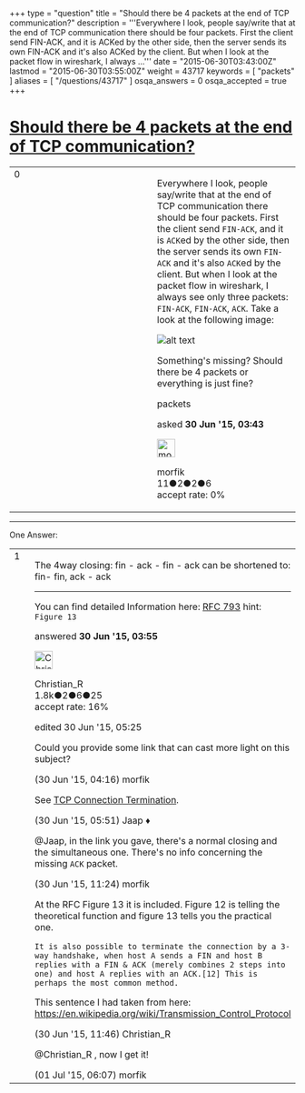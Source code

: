 +++
type = "question"
title = "Should there be 4 packets at the end of TCP communication?"
description = '''Everywhere I look, people say/write that at the end of TCP communication there should be four packets. First the client send FIN-ACK, and it is ACKed by the other side, then the server sends its own FIN-ACK and it&#x27;s also ACKed by the client. But when I look at the packet flow in wireshark, I always ...'''
date = "2015-06-30T03:43:00Z"
lastmod = "2015-06-30T03:55:00Z"
weight = 43717
keywords = [ "packets" ]
aliases = [ "/questions/43717" ]
osqa_answers = 0
osqa_accepted = true
+++

<div class="headNormal">

# [Should there be 4 packets at the end of TCP communication?](/questions/43717/should-there-be-4-packets-at-the-end-of-tcp-communication)

</div>

<div id="main-body">

<div id="askform">

<table id="question-table" style="width:100%;"><colgroup><col style="width: 50%" /><col style="width: 50%" /></colgroup><tbody><tr class="odd"><td style="width: 30px; vertical-align: top"><div class="vote-buttons"><div id="post-43717-score" class="post-score" title="current number of votes">0</div><div id="favorite-count" class="favorite-count"></div></div></td><td><div id="item-right"><div class="question-body"><p>Everywhere I look, people say/write that at the end of TCP communication there should be four packets. First the client send <code>FIN-ACK</code>, and it is <code>ACK</code>ed by the other side, then the server sends its own <code>FIN-ACK</code> and it's also <code>ACK</code>ed by the client. But when I look at the packet flow in wireshark, I always see only three packets: <code>FIN-ACK</code>, <code>FIN-ACK</code>, <code>ACK</code>. Take a look at the following image:</p><p><img src="https://osqa-ask.wireshark.org/upfiles/2015-06-30-12:39:22_Selection.png" alt="alt text" /></p><p>Something's missing? Should there be 4 packets or everything is just fine?</p></div><div id="question-tags" class="tags-container tags">packets</div><div id="question-controls" class="post-controls"></div><div class="post-update-info-container"><div class="post-update-info post-update-info-user"><p>asked <strong>30 Jun '15, 03:43</strong></p><img src="https://secure.gravatar.com/avatar/95d5949e0a326d0c91c81f6565cafd1a?s=32&amp;d=identicon&amp;r=g" class="gravatar" width="32" height="32" alt="morfik&#39;s gravatar image" /><p>morfik<br />
<span class="score" title="11 reputation points">11</span><span title="2 badges"><span class="badge1">●</span><span class="badgecount">2</span></span><span title="2 badges"><span class="silver">●</span><span class="badgecount">2</span></span><span title="6 badges"><span class="bronze">●</span><span class="badgecount">6</span></span><br />
<span class="accept_rate" title="Rate of the user&#39;s accepted answers">accept rate:</span> <span title="morfik has no accepted answers">0%</span></p></img></div></div><div id="comments-container-43717" class="comments-container"></div><div id="comment-tools-43717" class="comment-tools"></div><div class="clear"></div><div id="comment-43717-form-container" class="comment-form-container"></div><div class="clear"></div></div></td></tr></tbody></table>

------------------------------------------------------------------------

<div class="tabBar">

<span id="sort-top"></span>

<div class="headQuestions">

One Answer:

</div>

</div>

<span id="43723"></span>

<div id="answer-container-43723" class="answer accepted-answer">

<table style="width:100%;"><colgroup><col style="width: 50%" /><col style="width: 50%" /></colgroup><tbody><tr class="odd"><td style="width: 30px; vertical-align: top"><div class="vote-buttons"><div id="post-43723-score" class="post-score" title="current number of votes">1</div></div></td><td><div class="item-right"><div class="answer-body"><p>The 4way closing: fin - ack - fin - ack can be shortened to: fin- fin, ack - ack</p><hr /><p>You can find detailed Information here: <a href="http://www.rfc-editor.org/rfc/rfc793.txt" title="RFC793">RFC 793</a> hint: <code>Figure 13</code></p></div><div class="answer-controls post-controls"></div><div class="post-update-info-container"><div class="post-update-info post-update-info-user"><p>answered <strong>30 Jun '15, 03:55</strong></p><img src="https://secure.gravatar.com/avatar/3b24b339fc62fb46dced6a443d3202ea?s=32&amp;d=identicon&amp;r=g" class="gravatar" width="32" height="32" alt="Christian_R&#39;s gravatar image" /><p>Christian_R<br />
<span class="score" title="1830 reputation points"><span>1.8k</span></span><span title="2 badges"><span class="badge1">●</span><span class="badgecount">2</span></span><span title="6 badges"><span class="silver">●</span><span class="badgecount">6</span></span><span title="25 badges"><span class="bronze">●</span><span class="badgecount">25</span></span><br />
<span class="accept_rate" title="Rate of the user&#39;s accepted answers">accept rate:</span> <span title="Christian_R has 25 accepted answers">16%</span></p></div><div class="post-update-info post-update-info-edited"><p>edited 30 Jun '15, 05:25</p></div></div><div id="comments-container-43723" class="comments-container"><span id="43725"></span><div id="comment-43725" class="comment"><div id="post-43725-score" class="comment-score"></div><div class="comment-text"><p>Could you provide some link that can cast more light on this subject?</p></div><div id="comment-43725-info" class="comment-info"><span class="comment-age">(30 Jun '15, 04:16)</span> morfik</div></div><span id="43728"></span><div id="comment-43728" class="comment"><div id="post-43728-score" class="comment-score"></div><div class="comment-text"><p>See <a href="http://www.tcpipguide.com/free/t_TCPConnectionTermination.htm">TCP Connection Termination</a>.</p></div><div id="comment-43728-info" class="comment-info"><span class="comment-age">(30 Jun '15, 05:51)</span> Jaap ♦</div></div><span id="43742"></span><div id="comment-43742" class="comment"><div id="post-43742-score" class="comment-score"></div><div class="comment-text"><p>@Jaap, in the link you gave, there's a normal closing and the simultaneous one. There's no info concerning the missing <code>ACK</code> packet.</p></div><div id="comment-43742-info" class="comment-info"><span class="comment-age">(30 Jun '15, 11:24)</span> morfik</div></div><span id="43744"></span><div id="comment-43744" class="comment"><div id="post-43744-score" class="comment-score"></div><div class="comment-text"><p>At the RFC Figure 13 it is included. Figure 12 is telling the theoretical function and figure 13 tells you the practical one.</p><pre><code>It is also possible to terminate the connection by a 3-way handshake, when host A sends a FIN and host B replies with a FIN &amp; ACK (merely combines 2 steps into one) and host A replies with an ACK.[12] This is perhaps the most common method.</code></pre><p>This sentence I had taken from here: <a href="https://en.wikipedia.org/wiki/Transmission_Control_Protocol">https://en.wikipedia.org/wiki/Transmission_Control_Protocol</a></p></div><div id="comment-43744-info" class="comment-info"><span class="comment-age">(30 Jun '15, 11:46)</span> Christian_R</div></div><span id="43781"></span><div id="comment-43781" class="comment"><div id="post-43781-score" class="comment-score"></div><div class="comment-text"><p>@Christian_R , now I get it!</p></div><div id="comment-43781-info" class="comment-info"><span class="comment-age">(01 Jul '15, 06:07)</span> morfik</div></div></div><div id="comment-tools-43723" class="comment-tools"></div><div class="clear"></div><div id="comment-43723-form-container" class="comment-form-container"></div><div class="clear"></div></div></td></tr></tbody></table>

</div>

<div class="paginator-container-left">

</div>

</div>

</div>

